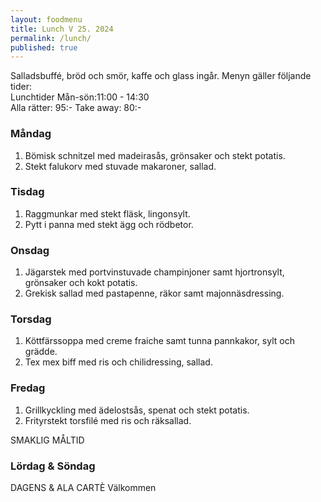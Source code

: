 ```yaml
---
layout: foodmenu
title: Lunch V 25. 2024
permalink: /lunch/
published: true
---
```

Salladsbuffé, bröd och smör, kaffe och glass ingår.
Menyn gäller följande tider:  
Lunchtider  Mån-sön:11:00 - 14:30  
Alla rätter: 95:- Take away: 80:-
                                
### Måndag

1. Bömisk schnitzel med madeirasås, grönsaker och stekt potatis.
2. Stekt falukorv med stuvade makaroner, sallad.

### Tisdag

1. Raggmunkar med stekt fläsk, lingonsylt.
2. Pytt i panna med stekt ägg och rödbetor. 

### Onsdag

1. Jägarstek med portvinstuvade champinjoner samt hjortronsylt, grönsaker och kokt potatis.
2. Grekisk sallad med pastapenne, räkor samt majonnäsdressing.

### Torsdag

1. Köttfärssoppa med creme fraiche samt tunna pannkakor, sylt och grädde. 
2. Tex mex biff med ris och chilidressing, sallad.

### Fredag  

1. Grillkyckling med ädelostsås, spenat och stekt potatis.
2. Frityrstekt torsfilé med ris och räksallad.

SMAKLIG MÅLTID  
### Lördag & Söndag 
DAGENS & ALA CARTÈ
Välkommen
    
       
    

   
    
   
     
